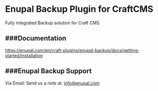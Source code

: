 # Enupal Backup Plugin for CraftCMS

Fully integrated Backup solution for Craft CMS

###Documentation
------------------------------------------------------------

https://enupal.com/en/craft-plugins/enupal-backup/docs/getting-started/installation

###Enupal Backup Support
------------------------------------------------------------

Via Email:
Send us a note at: info@enupal.com




